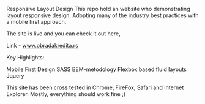 
Responsive Layout Design
This repo hold an website who demonstrating layout responsive design. Adopting many of the industry best practices with a mobile first approach.

The site is live and you can check it out here,

Link - www.obradakredita.rs


Key Highlights: 

Mobile First Design
SASS 
BEM-metodology
Flexbox based fluid layouts
Jquery

This site has been cross tested in Chrome, FireFox, Safari and Internet Explorer.
Mostly, everything should work fine ;)
